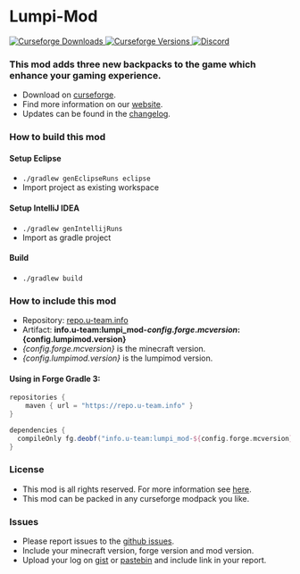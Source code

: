 # Lumpi-Mod

[
![Curseforge Downloads](http://cf.way2muchnoise.eu/lumpi-mod.svg)
![Curseforge Versions](http://cf.way2muchnoise.eu/versions/lumpi-mod.svg)
](https://www.curseforge.com/minecraft/mc-mods/lumpi-mod)
[
![Discord](https://img.shields.io/discord/297104769649213441?label=Discord)
](https://discordapp.com/invite/QXbWS36)

### This mod adds three new backpacks to the game which enhance your gaming experience.

- Download on [curseforge](https://www.curseforge.com/minecraft/mc-mods/lumpi-mod).  
- Find more information on our [website](https://u-team.info/mods/lumpimod).
- Updates can be found in the [changelog](CHANGELOG.md).

### How to build this mod

#### Setup Eclipse
- ``./gradlew genEclipseRuns eclipse``
- Import project as existing workspace

#### Setup IntelliJ IDEA
- ``./gradlew genIntellijRuns``
- Import as gradle project

#### Build
- ``./gradlew build``

### How to include this mod

- Repository: [repo.u-team.info](https://repo.u-team.info)
- Artifact: **info.u-team:lumpi_mod-${config.forge.mcversion}:${config.lumpimod.version}** 
- *{config.forge.mcversion}* is the minecraft version.
- *{config.lumpimod.version}* is the lumpimod version.

#### Using in Forge Gradle 3:
```gradle
repositories {
    maven { url = "https://repo.u-team.info" }
}

dependencies {
  compileOnly fg.deobf("info.u-team:lumpi_mod-${config.forge.mcversion}:${config.lumpimod.version}")
}
```

### License

- This mod is all rights reserved. For more information see [here](LICENSE).  
- This mod can be packed in any curseforge modpack you like.

### Issues

- Please report issues to the [github issues](../../issues).
- Include your minecraft version, forge version and mod version.
- Upload your log on [gist](https://gist.github.com) or [pastebin](https://pastebin.com) and include link in your report.
